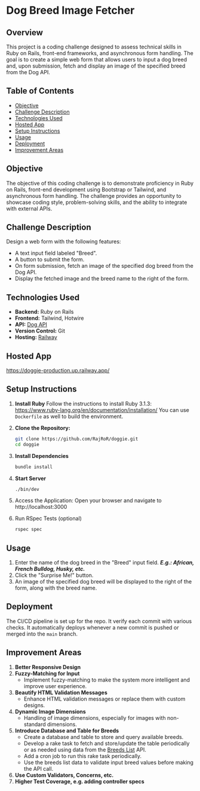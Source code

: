 # Dog Breed Image Fetcher

## Overview

This project is a coding challenge designed to assess technical skills in Ruby on Rails, front-end frameworks,
and asynchronous form handling. The goal is to create a simple web form that allows users to input a dog breed
and, upon submission, fetch and display an image of the specified breed from the Dog API.

## Table of Contents

- [Objective](#objective)
- [Challenge Description](#challenge-description)
- [Technologies Used](#technologies-used)
- [Hosted App](#hosted-app)
- [Setup Instructions](#setup-instructions)
- [Usage](#usage)
- [Deployment](#deployment)
- [Improvement Areas](#improvement-areas)

## Objective

The objective of this coding challenge is to demonstrate proficiency in Ruby on Rails, front-end development
using Bootstrap or Tailwind, and asynchronous form handling. The challenge provides an opportunity to showcase
coding style, problem-solving skills, and the ability to integrate with external APIs.

## Challenge Description

Design a web form with the following features:
- A text input field labeled "Breed".
- A button to submit the form.
- On form submission, fetch an image of the specified dog breed from the Dog API.
- Display the fetched image and the breed name to the right of the form.

## Technologies Used

- **Backend:** Ruby on Rails
- **Frontend:** Tailwind, Hotwire
- **API:** [Dog API](https://dog.ceo/dog-api/)
- **Version Control:** Git
- **Hosting:** [Railway](https://railway.app/)

## Hosted App

https://doggie-production.up.railway.app/

## Setup Instructions

1. **Install Ruby**
   Follow the instructions to install Ruby 3.1.3: https://www.ruby-lang.org/en/documentation/installation/
   You can use `Dockerfile` as well to build the environment. 

2. **Clone the Repository:**
   ```bash
   git clone https://github.com/RajRoR/doggie.git
   cd doggie

3. **Install Dependencies**
   ```bash
   bundle install
   ```

4. **Start Server**
   ```bash
   ./bin/dev
   ```
5. Access the Application:
   Open your browser and navigate to http://localhost:3000

6. Run RSpec Tests (optional)
   ```bash
   rspec spec
   ```

## Usage

1. Enter the name of the dog breed in the "Breed" input field. **_E.g.: African, French Bulldog, Husky, etc._**
2. Click the "Surprise Me!" button.
3. An image of the specified dog breed will be displayed to the right of the form, along with the breed name.

## Deployment

The CI/CD pipeline is set up for the repo. It verify each commit with various checks.
It automatically deploys whenever a new commit is pushed or merged into the `main` branch.

## Improvement Areas

1. **Better Responsive Design**
2. **Fuzzy-Matching for Input**
   - Implement fuzzy-matching to make the system more intelligent and improve user experience.
3. **Beautify HTML Validation Messages**
   - Enhance HTML validation messages or replace them with custom designs.
4. **Dynamic Image Dimensions**
   - Handling of image dimensions, especially for images with non-standard dimensions.
5. **Introduce Database and Table for Breeds**
   - Create a database and table to store and query available breeds.
   - Develop a rake task to fetch and store/update the table periodically or as needed using data
     from the [Breeds List](https://dog.ceo/api/breeds/list) API.
   - Add a cron job to run this rake task periodically.
   - Use the breeds list data to validate input breed values before making the API call.
6. **Use Custom Validators, Concerns, etc.**
7. **Higher Test Coverage, e.g. adding controller specs**

